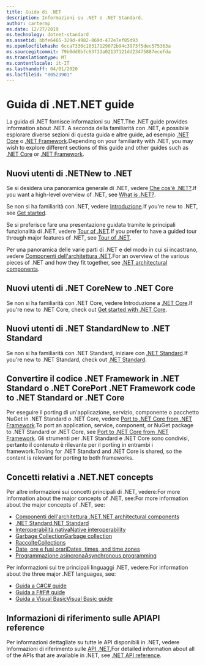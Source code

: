 ```yaml
---
title: Guida di .NET
description: Informazioni su .NET e .NET Standard.
author: cartermp
ms.date: 12/27/2019
ms.technology: dotnet-standard
ms.assetid: bbfe6465-329d-4982-869d-472e7ef85d93
ms.openlocfilehash: 6cca7330c10317129072b94c3973f5dec575363a
ms.sourcegitcommit: 79b0dd8bfc63f33a02137121dd23475887ecefda
ms.translationtype: MT
ms.contentlocale: it-IT
ms.lasthandoff: 04/01/2020
ms.locfileid: "80523901"
---
```

# <a name="net-guide"></a><span data-ttu-id="c29f9-103">Guida di .NET</span><span class="sxs-lookup"><span data-stu-id="c29f9-103">.NET guide</span></span>

<span data-ttu-id="c29f9-104">La guida di .NET fornisce informazioni su .NET.</span><span class="sxs-lookup"><span data-stu-id="c29f9-104">The .NET guide provides information about .NET.</span></span> <span data-ttu-id="c29f9-105">A seconda della familiarità con .NET, è possibile esplorare diverse sezioni di questa guida e altre guide, ad esempio [.NET Core](../core/index.yml) o [.NET Framework](../framework/index.yml).</span><span class="sxs-lookup"><span data-stu-id="c29f9-105">Depending on your familiarity with .NET, you may wish to explore different sections of this guide and other guides such as [.NET Core](../core/index.yml) or [.NET Framework](../framework/index.yml).</span></span>

## <a name="new-to-net"></a><span data-ttu-id="c29f9-106">Nuovi utenti di .NET</span><span class="sxs-lookup"><span data-stu-id="c29f9-106">New to .NET</span></span>

<span data-ttu-id="c29f9-107">Se si desidera una panoramica generale di .NET, vedere [Che cos'è .NET?](https://dotnet.microsoft.com/learn/dotnet/what-is-dotnet).</span><span class="sxs-lookup"><span data-stu-id="c29f9-107">If you want a high-level overview of .NET, see [What is .NET?](https://dotnet.microsoft.com/learn/dotnet/what-is-dotnet).</span></span>

<span data-ttu-id="c29f9-108">Se non si ha familiarità con .NET, vedere [Introduzione](get-started.md).</span><span class="sxs-lookup"><span data-stu-id="c29f9-108">If you're new to .NET, see [Get started](get-started.md).</span></span>

<span data-ttu-id="c29f9-109">Se si preferisce fare una presentazione guidata tramite le principali funzionalità di .NET, vedere [Tour of .NET](tour.md).</span><span class="sxs-lookup"><span data-stu-id="c29f9-109">If you prefer to have a guided tour through major features of .NET, see [Tour of .NET](tour.md).</span></span>

<span data-ttu-id="c29f9-110">Per una panoramica delle varie parti di .NET e del modo in cui si incastrano, vedere [Componenti dell'architettura .NET](components.md).</span><span class="sxs-lookup"><span data-stu-id="c29f9-110">For an overview of the various pieces of .NET and how they fit together, see [.NET architectural components](components.md).</span></span>

## <a name="new-to-net-core"></a><span data-ttu-id="c29f9-111">Nuovi utenti di .NET Core</span><span class="sxs-lookup"><span data-stu-id="c29f9-111">New to .NET Core</span></span>

<span data-ttu-id="c29f9-112">Se non si ha familiarità con .NET Core, vedere Introduzione a [.NET Core](../core/get-started.md).</span><span class="sxs-lookup"><span data-stu-id="c29f9-112">If you're new to .NET Core, check out [Get started with .NET Core](../core/get-started.md).</span></span>

## <a name="new-to-net-standard"></a><span data-ttu-id="c29f9-113">Nuovi utenti di .NET Standard</span><span class="sxs-lookup"><span data-stu-id="c29f9-113">New to .NET Standard</span></span>

<span data-ttu-id="c29f9-114">Se non si ha familiarità con .NET Standard, iniziare con [.NET Standard](net-standard.md).</span><span class="sxs-lookup"><span data-stu-id="c29f9-114">If you're new to .NET Standard, check out [.NET Standard](net-standard.md).</span></span>

## <a name="port-net-framework-code-to-net-standard-or-net-core"></a><span data-ttu-id="c29f9-115">Convertire il codice .NET Framework in .NET Standard o .NET Core</span><span class="sxs-lookup"><span data-stu-id="c29f9-115">Port .NET Framework code to .NET Standard or .NET Core</span></span>

<span data-ttu-id="c29f9-116">Per eseguire il porting di un'applicazione, servizio, componente o pacchetto NuGet in .NET Standard o .NET Core, vedere [Port to .NET Core from .NET Framework](../core/porting/index.md).</span><span class="sxs-lookup"><span data-stu-id="c29f9-116">To port an application, service, component, or NuGet package to .NET Standard or .NET Core, see [Port to .NET Core from .NET Framework](../core/porting/index.md).</span></span> <span data-ttu-id="c29f9-117">Gli strumenti per .NET Standard e .NET Core sono condivisi, pertanto il contenuto è rilevante per il porting in entrambi i framework.</span><span class="sxs-lookup"><span data-stu-id="c29f9-117">Tooling for .NET Standard and .NET Core is shared, so the content is relevant for porting to both frameworks.</span></span>

## <a name="net-concepts"></a><span data-ttu-id="c29f9-118">Concetti relativi a .NET</span><span class="sxs-lookup"><span data-stu-id="c29f9-118">.NET concepts</span></span>

<span data-ttu-id="c29f9-119">Per altre informazioni sui concetti principali di .NET, vedere:For more information about the major concepts of .NET, see:</span><span class="sxs-lookup"><span data-stu-id="c29f9-119">For more information about the major concepts of .NET, see:</span></span>

* [<span data-ttu-id="c29f9-120">Componenti dell'architettura .NET</span><span class="sxs-lookup"><span data-stu-id="c29f9-120">.NET architectural components</span></span>](components.md)
* [<span data-ttu-id="c29f9-121">.NET Standard</span><span class="sxs-lookup"><span data-stu-id="c29f9-121">.NET Standard</span></span>](net-standard.md)
* [<span data-ttu-id="c29f9-122">Interoperabilità nativa</span><span class="sxs-lookup"><span data-stu-id="c29f9-122">Native interoperability</span></span>](native-interop/index.md)
* [<span data-ttu-id="c29f9-123">Garbage Collection</span><span class="sxs-lookup"><span data-stu-id="c29f9-123">Garbage collection</span></span>](garbage-collection/index.md)
* [<span data-ttu-id="c29f9-124">Raccolte</span><span class="sxs-lookup"><span data-stu-id="c29f9-124">Collections</span></span>](collections/index.md)
* [<span data-ttu-id="c29f9-125">Date, ore e fusi orari</span><span class="sxs-lookup"><span data-stu-id="c29f9-125">Dates, times, and time zones</span></span>](datetime/index.md)
* [<span data-ttu-id="c29f9-126">Programmazione asincrona</span><span class="sxs-lookup"><span data-stu-id="c29f9-126">Asynchronous programming</span></span>](async.md)

<span data-ttu-id="c29f9-127">Per informazioni sui tre principali linguaggi .NET, vedere:</span><span class="sxs-lookup"><span data-stu-id="c29f9-127">For information about the three major .NET languages, see:</span></span>

* [<span data-ttu-id="c29f9-128">Guida a C#</span><span class="sxs-lookup"><span data-stu-id="c29f9-128">C# guide</span></span>](../csharp/index.yml)
* [<span data-ttu-id="c29f9-129">Guida a F#</span><span class="sxs-lookup"><span data-stu-id="c29f9-129">F# guide</span></span>](../fsharp/index.yml)
* [<span data-ttu-id="c29f9-130">Guida a Visual Basic</span><span class="sxs-lookup"><span data-stu-id="c29f9-130">Visual Basic guide</span></span>](../visual-basic/index.yml)

## <a name="api-reference"></a><span data-ttu-id="c29f9-131">Informazioni di riferimento sulle API</span><span class="sxs-lookup"><span data-stu-id="c29f9-131">API reference</span></span>

<span data-ttu-id="c29f9-132">Per informazioni dettagliate su tutte le API disponibili in .NET, vedere Informazioni di riferimento sulle [API .NET.](../../api/index.md)</span><span class="sxs-lookup"><span data-stu-id="c29f9-132">For detailed information about all of the APIs that are available in .NET, see [.NET API reference](../../api/index.md).</span></span>
